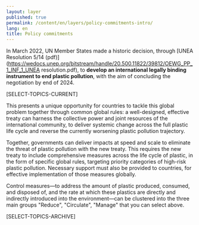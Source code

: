 ```yaml
---
layout: layer
published: true
permalink: /content/en/layers/policy-commitments-intro/
lang: en
title: Policy commitments
---
```


In March 2022, UN Member States made a historic decision, through [UNEA Resolution 5/14 (pdf)](https://wedocs.unep.org/bitstream/handle/20.500.11822/39812/OEWG_PP_1_INF_1_UNEA resolution.pdf), to **develop an international legally binding instrument to end plastic pollution**, with the aim of concluding the negotiation by end of 2024.

[SELECT-TOPICS-CURRENT]

This presents a unique opportunity for countries to tackle this global problem together through common global rules: a well-designed, effective treaty can harness the collective power and joint resources of the international community, to deliver systemic change across the full plastic life cycle and reverse the currently worsening plastic pollution trajectory.

Together, governments can deliver impacts at speed and scale to eliminate the threat of plastic pollution with the new treaty. This requires the new treaty to include comprehensive measures across the life cycle of plastic, in the form of specific global rules, targeting priority categories of high-risk plastic pollution. Necessary support must also be provided to countries, for effective implementation of those measures globally.

Control measures—to address the amount of plastic produced, consumed, and disposed of, and the rate at which these plastics are directly and indirectly introduced into the environment—can be clustered into the three main groups "Reduce", "Circulate", "Manage" that you can select above.  

[SELECT-TOPICS-ARCHIVE]
